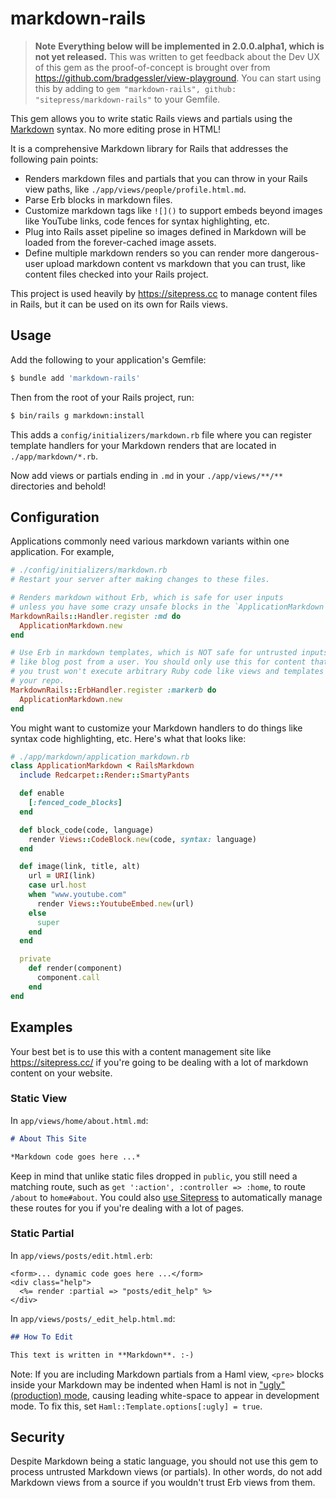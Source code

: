 # markdown-rails

> **Note**
> **Everything below will be implemented in 2.0.0.alpha1, which is not yet released.** This was written to get feedback about the Dev UX of this gem as the proof-of-concept is brought over from https://github.com/bradgessler/view-playground.
> You can start using this by adding to `gem "markdown-rails", github: "sitepress/markdown-rails"` to your Gemfile.

This gem allows you to write static Rails views and partials using the [Markdown](http://daringfireball.net/projects/markdown/syntax) syntax. No more editing prose in HTML!

It is a comprehensive Markdown library for Rails that addresses the following pain points:

* Renders markdown files and partials that you can throw in your Rails view paths, like `./app/views/people/profile.html.md`.
* Parse Erb blocks in markdown files.
* Customize markdown tags like `![]()` to support embeds beyond images like YouTube links, code fences for syntax highlighting, etc.
* Plug into Rails asset pipeline so images defined in Markdown will be loaded from the forever-cached image assets.
* Define multiple markdown renders so you can render more dangerous-user upload markdown content vs markdown that you can trust, like content files checked into your Rails project.

This project is used heavily by https://sitepress.cc to manage content files in Rails, but it can be used on its own for Rails views.

## Usage

Add the following to your application's Gemfile:

```sh
$ bundle add 'markdown-rails'
```

Then from the root of your Rails project, run:

```sh
$ bin/rails g markdown:install
```

This adds a `config/initializers/markdown.rb` file where you can register template handlers for your Markdown renders that are located in `./app/markdown/*.rb`.

Now add views or partials ending in `.md` in your `./app/views/**/**` directories and behold!

## Configuration

Applications commonly need various markdown variants within one application. For example,


```ruby
# ./config/initializers/markdown.rb
# Restart your server after making changes to these files.

# Renders markdown without Erb, which is safe for user inputs
# unless you have some crazy unsafe blocks in the `ApplicationMarkdown` stack.
MarkdownRails::Handler.register :md do
  ApplicationMarkdown.new
end

# Use Erb in markdown templates, which is NOT safe for untrusted inputs
# like blog post from a user. You should only use this for content that
# you trust won't execute arbitrary Ruby code like views and templates in
# your repo.
MarkdownRails::ErbHandler.register :markerb do
  ApplicationMarkdown.new
end
```

You might want to customize your Markdown handlers to do things like syntax code highlighting, etc. Here's what that looks like:

```ruby
# ./app/markdown/application_markdown.rb
class ApplicationMarkdown < RailsMarkdown
  include Redcarpet::Render::SmartyPants

  def enable
    [:fenced_code_blocks]
  end

  def block_code(code, language)
    render Views::CodeBlock.new(code, syntax: language)
  end

  def image(link, title, alt)
    url = URI(link)
    case url.host
    when "www.youtube.com"
      render Views::YoutubeEmbed.new(url)
    else
      super
    end
  end

  private
    def render(component)
      component.call
    end
end
```

## Examples

Your best bet is to use this with a content management site like https://sitepress.cc/ if you're going to be dealing with a lot of markdown content on your website.

### Static View

In `app/views/home/about.html.md`:

```markdown
# About This Site

*Markdown code goes here ...*
```

Keep in mind that unlike static files dropped in `public`, you still need a matching route, such as `get ':action', :controller => :home`, to route `/about` to `home#about`. You could also [use Sitepress](https://sitepress.cc) to automatically manage these routes for you if you're dealing with a lot of pages.

### Static Partial

In `app/views/posts/edit.html.erb`:

```erb
<form>... dynamic code goes here ...</form>
<div class="help">
  <%= render :partial => "posts/edit_help" %>
</div>
```

In `app/views/posts/_edit_help.html.md`:

```markdown
## How To Edit

This text is written in **Markdown**. :-)
```

Note: If you are including Markdown partials from a Haml view, `<pre>` blocks
inside your Markdown may be indented when Haml is not in ["ugly" (production)
mode](http://haml-lang.com/docs/yardoc/file.HAML_REFERENCE.html#ugly-option),
causing leading white-space to appear in development mode. To fix this, set
`Haml::Template.options[:ugly] = true`.


## Security

Despite Markdown being a static language, you should not use this gem to process untrusted Markdown views (or partials). In other words, do not add Markdown views from a source if you wouldn't trust Erb views from them.
